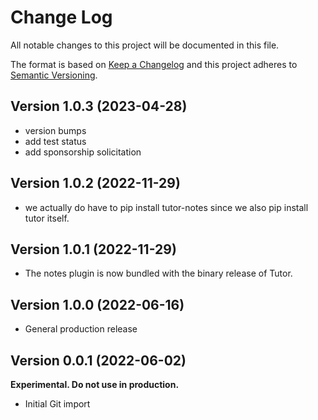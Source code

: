 # Change Log

All notable changes to this project will be documented in this file.

The format is based on [Keep a Changelog](http://keepachangelog.com/)
and this project adheres to [Semantic Versioning](http://semver.org/).

## Version 1.0.3 (2023-04-28)

- version bumps
- add test status
- add sponsorship solicitation

## Version 1.0.2 (2022-11-29)

- we actually do have to pip install tutor-notes since we also pip install tutor itself.

## Version 1.0.1 (2022-11-29)

- The notes plugin is now bundled with the binary release of Tutor.

## Version 1.0.0 (2022-06-16)

- General production release

## Version 0.0.1 (2022-06-02)

**Experimental. Do not use in production.**

* Initial Git import
